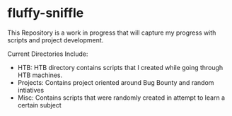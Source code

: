 # fluffy-sniffle



This Repository is a work in progress that will capture my progress with scripts and project development.

Current Directories Include:
- HTB: HTB directory contains scripts that I created while going through HTB machines.
- Projects: Contains project oriented around Bug Bounty and random intiatives
- Misc: Contains scripts that were randomly created in attempt to learn a certain subject



